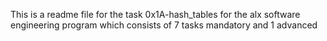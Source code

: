 This is a readme file for the task 0x1A-hash_tables for the alx software engineering program which consists of 7 tasks mandatory and 1 advanced